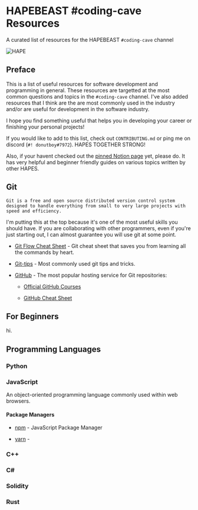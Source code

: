 # HAPEBEAST #coding-cave Resources #

A curated list of resources for the HAPEBEAST `#coding-cave` channel

![HAPE](image/hape-image.jfif)

## Preface ##

This is a list of useful resources for software development and programming in general. These resources are targetted at the most common questions and topics in the `#coding-cave` channel. I've also added resources that I think are the are most commonly used in the industry and/or are useful for development in the software industry.

I hope you find something useful that helps you in developing your career or finishing your personal projects!

If you would like to add to this list, check out `CONTRIBUTING.md` or ping me on discord (`#! donutboy#7972`). HAPES TOGETHER STRONG!

Also, if your havent checked out the [pinned Notion page](https://hapebeast.notion.site/hapebeast/HAPEBEAST-coding-cave-28adceeed4c64dac85ccdb36216f81f9) yet, please do. It has very helpful and beginner friendly guides on various topics written by other HAPES.

## Git ##

```text
Git is a free and open source distributed version control system designed to handle everything from small to very large projects with speed and efficiency.
```

I'm putting this at the top because it's one of the most useful skills you should have. If you are collaborating with other programmers, even if you're just starting out, I can almost guarantee you will use git at some point.

- [Git Flow Cheat Sheet](https://github.com/arslanbilal/git-cheat-sheet#readme) - Git cheat sheet that saves you from learning all the commands by heart.

- [Git-tips](https://github.com/git-tips/tips#readme) - Most commonly used git tips and tricks.

- [GitHub](https://github.com/) - The most popular hosting service for Git repositories:

  - [Official GitHub Courses](https://lab.github.com/)

  - [GitHub Cheat Sheet](https://github.com/tiimgreen/github-cheat-sheet#readme)

## For Beginners ##

hi.

## Programming Languages ##

### Python ###

### JavaScript ###

An object-oriented programming language commonly used within web browsers.

#### Package Managers ####

- [npm](https://docs.npmjs.com/cli/v8/commands/npm) - JavaScript Package Manager

- [yarn](https://yarnpkg.com/) - 

### C++ ###

### C# ###

### Solidity ###

### Rust ###
